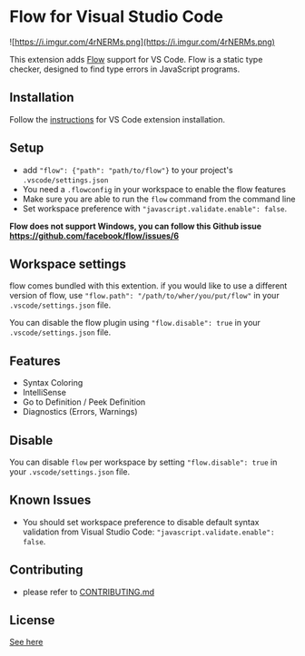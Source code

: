 # Flow for Visual Studio Code

![https://i.imgur.com/4rNERMs.png](https://i.imgur.com/4rNERMs.png)

This extension adds [Flow](http://flowtype.org) support for VS Code. Flow is a static type checker, designed to find type errors in JavaScript programs.

## Installation

Follow the [instructions](https://code.visualstudio.com/docs/editor/extension-gallery) for VS Code extension installation.

## Setup
* add `"flow": {"path": "path/to/flow"}` to your project's `.vscode/settings.json`
* You need a `.flowconfig` in your workspace to enable the flow features
* Make sure you are able to run the `flow` command from the command line
* Set workspace preference with `"javascript.validate.enable": false`.

**Flow does not support Windows, you can follow this Github issue https://github.com/facebook/flow/issues/6**

## Workspace settings

flow comes bundled with this extention. if you would like to use 
a different version of flow, use `"flow.path": "/path/to/wher/you/put/flow"` in your `.vscode/settings.json` file.

You can disable the flow plugin using `"flow.disable": true` in your `.vscode/settings.json` file.

## Features

* Syntax Coloring
* IntelliSense
* Go to Definition / Peek Definition
* Diagnostics (Errors, Warnings)

## Disable

You can disable `flow` per workspace by setting `"flow.disable": true` in your `.vscode/settings.json` file.

## Known Issues

* You should set workspace preference to disable default syntax validation from Visual Studio Code: `"javascript.validate.enable": false`.

## Contributing

* please refer to [CONTRIBUTING.md](CONTRIBUTING.md)

## License
[See here](LICENSE)

